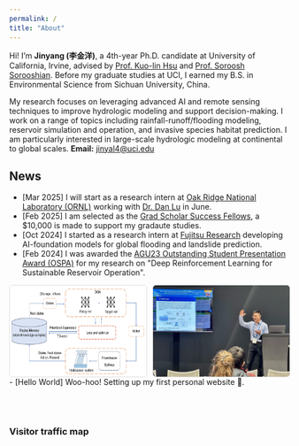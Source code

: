 ```yaml
---
permalink: /
title: "About"
---
```


Hi! I’m **Jinyang (李金洋)**, a 4th-year Ph.D. candidate at University of California, Irvine, advised by [Prof. Kuo-lin Hsu](https://chrs.web.uci.edu/chrs_directory.php) and [Prof. Soroosh Sorooshian](https://engineering.uci.edu/users/soroosh-sorooshian). Before my graduate studies at UCI, I earned my B.S. in Environmental Science from Sichuan University, China. 

My research focuses on leveraging advanced AI and remote sensing techniques to improve hydrologic modeling and support decision-making. I work on a range of topics including rainfall-runoff/flooding modeling, reservoir simulation and operation, and invasive species habitat prediction. I am particularly interested in large-scale hydrologic modeling at continental to global scales.
**Email:** jinyal4@uci.edu


## News

- [Mar 2025] I will start as a research intern at [Oak Ridge National Laboratory (ORNL)](https://www.ornl.gov/) working with [Dr. Dan Lu](https://www.ornl.gov/staff-profile/dan-lu) in June.
- [Feb 2025] I am selected as the [Grad Scholar Success Fellows](https://grad.uci.edu/fellowships/graduate-scholar-success-fund-i/), a $10,000 is made to support my gradaute studies.
- [Oct 2024] I started as a research intern at [Fujitsu Research](https://www.fujitsu.com/us/about/businesspolicy/tech/rd/) developing AI-foundation models for global flooding and landslide prediction.  
- [Feb 2024] I was awarded the [AGU23 Outstanding Student Presentation Award (OSPA)](https://www.agu.org/honors/ospa/past-recipients) for my research on "Deep Reinforcement Learning for Sustainable Reservoir Operation".  
<div style="display:flex;gap:10px;margin-top:8px;">
  <img src="/images/DQN.png" style="width:49%;border:1px solid #ddd;border-radius:6px;">
  <img src="/images/presentation.jpg" style="width:49%;border:1px solid #ddd;border-radius:6px;">
</div>
- [Hello World] Woo-hoo! Setting up my first personal website 🥳.

<br><br>

### Visitor traffic map
<div style="text-align:center; margin-top: 2rem;">
  <script type="text/javascript" id="clustrmaps" src="//clustrmaps.com/map_v2.js?d=UPMe_fBze9mT8oeMQH2TAF8lyFucB4T2ElWlvcqVjxc&cl=ffffff&w=a"></script>
</div>
